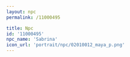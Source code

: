 ```yaml
---
layout: npc
permalink: /11000495

title: Npc
id: '11000495'
npc_name: 'Sabrina'
icon_url: 'portrait/npc/02010012_maya_p.png'
---
```

